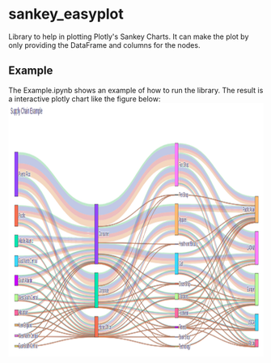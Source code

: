 # sankey_easyplot

Library to help in plotting Plotly's Sankey Charts. It can make the plot by only providing the DataFrame and columns for the nodes.

## Example

The Example.ipynb shows an example of how to run the library.
The result is a interactive plotly chart like the figure below:
<img src="Example.png" style="height: 500px;"/>
